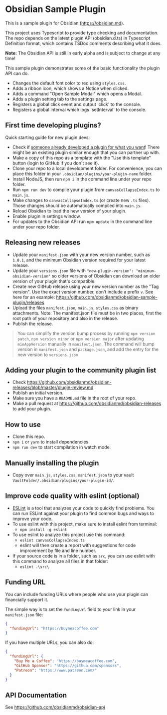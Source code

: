 # Obsidian Sample Plugin

This is a sample plugin for Obsidian (https://obsidian.md).

This project uses Typescript to provide type checking and documentation.
The repo depends on the latest plugin API (obsidian.d.ts) in Typescript Definition format, which contains TSDoc comments
describing what it does.

**Note:** The Obsidian API is still in early alpha and is subject to change at any time!

This sample plugin demonstrates some of the basic functionality the plugin API can do.

- Changes the default font color to red using `styles.css`.
- Adds a ribbon icon, which shows a Notice when clicked.
- Adds a command "Open Sample Modal" which opens a Modal.
- Adds a plugin setting tab to the settings page.
- Registers a global click event and output 'click' to the console.
- Registers a global interval which logs 'setInterval' to the console.

## First time developing plugins?

Quick starting guide for new plugin devs:

- Check if [someone already developed a plugin for what you want](https://obsidian.md/plugins)! There might be an
  existing plugin similar enough that you can partner up with.
- Make a copy of this repo as a template with the "Use this template" button (login to GitHub if you don't see it).
- Clone your repo to a local development folder. For convenience, you can place this folder in
  your `.obsidian/plugins/your-plugin-name` folder.
- Install NodeJS, then run `npm i` in the command line under your repo folder.
- Run `npm run dev` to compile your plugin from `canvasCollapseIndex.ts` to `main.js`.
- Make changes to `canvasCollapseIndex.ts` (or create new `.ts` files). Those changes should be automatically compiled
  into `main.js`.
- Reload Obsidian to load the new version of your plugin.
- Enable plugin in settings window.
- For updates to the Obsidian API run `npm update` in the command line under your repo folder.

## Releasing new releases

- Update your `manifest.json` with your new version number, such as `1.0.1`, and the minimum Obsidian version required
  for your latest release.
- Update your `versions.json` file with `"new-plugin-version": "minimum-obsidian-version"` so older versions of Obsidian
  can download an older version of your plugin that's compatible.
- Create new GitHub release using your new version number as the "Tag version". Use the exact version number, don't
  include a prefix `v`. See here for an example: https://github.com/obsidianmd/obsidian-sample-plugin/releases
- Upload the files `manifest.json`, `main.js`, `styles.css` as binary attachments. Note: The manifest.json file must be
  in two places, first the root path of your repository and also in the release.
- Publish the release.

> You can simplify the version bump process by running `npm version patch`, `npm version minor` or `npm version major`
> after updating `minAppVersion` manually in `manifest.json`.
> The command will bump version in `manifest.json` and `package.json`, and add the entry for the new version
> to `versions.json`

## Adding your plugin to the community plugin list

- Check https://github.com/obsidianmd/obsidian-releases/blob/master/plugin-review.md
- Publish an initial version.
- Make sure you have a `README.md` file in the root of your repo.
- Make a pull request at https://github.com/obsidianmd/obsidian-releases to add your plugin.

## How to use

- Clone this repo.
- `npm i` or `yarn` to install dependencies
- `npm run dev` to start compilation in watch mode.

## Manually installing the plugin

- Copy over `main.js`, `styles.css`, `manifest.json` to your vault `VaultFolder/.obsidian/plugins/your-plugin-id/`.

## Improve code quality with eslint (optional)

- [ESLint](https://eslint.org/) is a tool that analyzes your code to quickly find problems. You can run ESLint against
  your plugin to find common bugs and ways to improve your code.
- To use eslint with this project, make sure to install eslint from terminal:
    - `npm install -g eslint`
- To use eslint to analyze this project use this command:
    - `eslint canvasCollapseIndex.ts`
    - eslint will then create a report with suggestions for code improvement by file and line number.
- If your source code is in a folder, such as `src`, you can use eslint with this command to analyze all files in that
  folder:
    - `eslint .\src\`

## Funding URL

You can include funding URLs where people who use your plugin can financially support it.

The simple way is to set the `fundingUrl` field to your link in your `manifest.json` file:

```json
{
  "fundingUrl": "https://buymeacoffee.com"
}
```

If you have multiple URLs, you can also do:

```json
{
  "fundingUrl": {
    "Buy Me a Coffee": "https://buymeacoffee.com",
    "GitHub Sponsor": "https://github.com/sponsors",
    "Patreon": "https://www.patreon.com/"
  }
}
```

## API Documentation

See https://github.com/obsidianmd/obsidian-api
